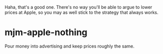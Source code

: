 Haha, that's a good one. There's no way you'll be able to argue to lower prices at Apple, so you may as well stick to the strategy that always works.

# mjm-apple-nothing
Pour money into advertising and keep prices roughly the same.
